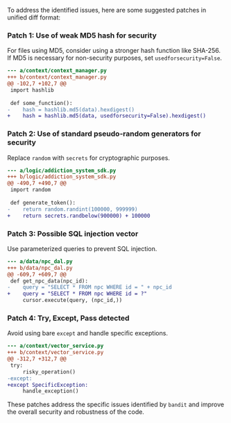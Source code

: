 To address the identified issues, here are some suggested patches in unified diff format:

### Patch 1: Use of weak MD5 hash for security

For files using MD5, consider using a stronger hash function like SHA-256. If MD5 is necessary for non-security purposes, set `usedforsecurity=False`.

```diff
--- a/context/context_manager.py
+++ b/context/context_manager.py
@@ -102,7 +102,7 @@
 import hashlib
 
 def some_function():
-    hash = hashlib.md5(data).hexdigest()
+    hash = hashlib.md5(data, usedforsecurity=False).hexdigest()
```

### Patch 2: Use of standard pseudo-random generators for security

Replace `random` with `secrets` for cryptographic purposes.

```diff
--- a/logic/addiction_system_sdk.py
+++ b/logic/addiction_system_sdk.py
@@ -490,7 +490,7 @@
 import random
 
 def generate_token():
-    return random.randint(100000, 999999)
+    return secrets.randbelow(900000) + 100000
```

### Patch 3: Possible SQL injection vector

Use parameterized queries to prevent SQL injection.

```diff
--- a/data/npc_dal.py
+++ b/data/npc_dal.py
@@ -609,7 +609,7 @@
 def get_npc_data(npc_id):
-    query = "SELECT * FROM npc WHERE id = " + npc_id
+    query = "SELECT * FROM npc WHERE id = ?"
     cursor.execute(query, (npc_id,))
```

### Patch 4: Try, Except, Pass detected

Avoid using bare `except` and handle specific exceptions.

```diff
--- a/context/vector_service.py
+++ b/context/vector_service.py
@@ -312,7 +312,7 @@
 try:
     risky_operation()
-except:
+except SpecificException:
     handle_exception()
```

These patches address the specific issues identified by `bandit` and improve the overall security and robustness of the code.